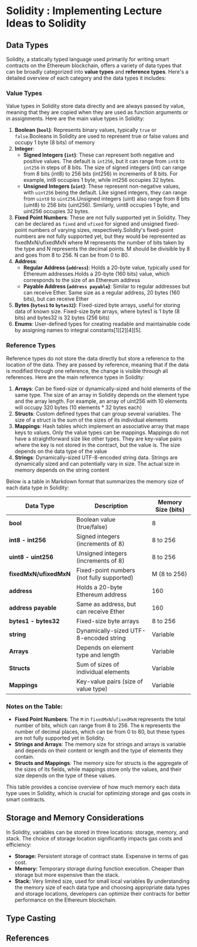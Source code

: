 # Solidity : Implementing Lecture Ideas to Solidity

## Data Types

Solidity, a statically typed language used primarily for writing smart contracts on the Ethereum blockchain, offers a variety of data types that can be broadly categorized into **value types** and **reference types**. Here's a detailed overview of each category and the data types it includes:

### Value Types
Value types in Solidity store data directly and are always passed by value, meaning that they are copied when they are used as function arguments or in assignments. Here are the main value types in Solidity:

1. **Boolean (`bool`)**: Represents binary values, typically `true` or `false`.Booleans in Solidity are used to represent true or false values and occupy 1 byte (8 bits) of memory
2. **Integer**:
   - **Signed Integers (`int`)**: These can represent both negative and positive values. The default is `int256`, but it can range from `int8` to `int256` in steps of 8 bits. The size of signed integers (int) can range from 8 bits (int8) to 256 bits (int256) in increments of 8 bits. For example, int8 occupies 1 byte, while int256 occupies 32 bytes.
   - **Unsigned Integers (`uint`)**: These represent non-negative values, with `uint256` being the default. Like signed integers, they can range from `uint8` to `uint256`.Unsigned integers (uint) also range from 8 bits (uint8) to 256 bits (uint256). Similarly, uint8 occupies 1 byte, and uint256 occupies 32 bytes.
3. **Fixed Point Numbers**: These are not fully supported yet in Solidity. They can be declared as `fixed` and `ufixed` for signed and unsigned fixed-point numbers of varying sizes, respectively.Solidity's fixed-point numbers are not fully supported yet, but they would be represented as fixedMxN/ufixedMxN where M represents the number of bits taken by the type and N represents the decimal points. M should be divisible by 8 and goes from 8 to 256. N can be from 0 to 80.
4. **Address**:
   - **Regular Address (`address`)**: Holds a 20-byte value, typically used for Ethereum addresses.Holds a 20-byte (160 bits) value, which corresponds to the size of an Ethereum address
   - **Payable Address (`address payable`)**: Similar to regular addresses but can receive Ether. Same size as a regular address, 20 bytes (160 bits), but can receive Ether
5. **Bytes (`bytes1` to `bytes32`)**: Fixed-sized byte arrays, useful for storing data of known size. Fixed-size byte arrays, where bytes1 is 1 byte (8 bits) and bytes32 is 32 bytes (256 bits)
6. **Enums**: User-defined types for creating readable and maintainable code by assigning names to integral constants[1][2][4][5].

### Reference Types
Reference types do not store the data directly but store a reference to the location of the data. They are passed by reference, meaning that if the data is modified through one reference, the change is visible through all references. Here are the main reference types in Solidity:

1. **Arrays**: Can be fixed-size or dynamically-sized and hold elements of the same type. The size of an array in Solidity depends on the element type and the array length. For example, an array of uint256 with 10 elements will occupy 320 bytes (10 elements * 32 bytes each)
2. **Structs**: Custom defined types that can group several variables. The size of a struct is the sum of the sizes of its individual elements
3. **Mappings**: Hash tables which implement an associative array that maps keys to values. Only the value types can be mappings. Mappings do not have a straightforward size like other types. They are key-value pairs where the key is not stored in the contract, but the value is. The size depends on the data type of the value
4. **Strings**: Dynamically-sized UTF-8-encoded string data. Strings are dynamically sized and can potentially vary in size. The actual size in memory depends on the string content

Below is a table in Markdown format that summarizes the memory size of each data type in Solidity:

| Data Type                | Description                           | Memory Size (bits) |
|--------------------------|---------------------------------------|--------------------|
| **bool**                 | Boolean value (true/false)            | 8                  |
| **int8 - int256**        | Signed integers (increments of 8)     | 8 to 256           |
| **uint8 - uint256**      | Unsigned integers (increments of 8)   | 8 to 256           |
| **fixedMxN/ufixedMxN**   | Fixed-point numbers (not fully supported) | M (8 to 256)    |
| **address**              | Holds a 20-byte Ethereum address      | 160                |
| **address payable**      | Same as address, but can receive Ether| 160                |
| **bytes1 - bytes32**     | Fixed-size byte arrays                | 8 to 256           |
| **string**               | Dynamically-sized UTF-8-encoded string| Variable           |
| **Arrays**               | Depends on element type and length    | Variable           |
| **Structs**              | Sum of sizes of individual elements   | Variable           |
| **Mappings**             | Key-value pairs (size of value type)  | Variable           |

### Notes on the Table:
- **Fixed Point Numbers**: The `M` in `fixedMxN`/`ufixedMxN` represents the total number of bits, which can range from 8 to 256. The `N` represents the number of decimal places, which can be from 0 to 80, but these types are not fully supported yet in Solidity.
- **Strings and Arrays**: The memory size for strings and arrays is variable and depends on their content or length and the type of elements they contain.
- **Structs and Mappings**: The memory size for structs is the aggregate of the sizes of its fields, while mappings store only the values, and their size depends on the type of these values.

This table provides a concise overview of how much memory each data type uses in Solidity, which is crucial for optimizing storage and gas costs in smart contracts.

## Storage and Memory Considerations
In Solidity, variables can be stored in three locations: storage, memory, and stack. The choice of storage location significantly impacts gas costs and efficiency:
- **Storage:** Persistent storage of contract state. Expensive in terms of gas cost.
- **Memory:** Temporary storage during function execution. Cheaper than storage but more expensive than the stack.
- **Stack:** Very limited size, used for small local variables
By understanding the memory size of each data type and choosing appropriate data types and storage locations, developers can optimize their contracts for better performance on the Ethereum blockchain.


## Type Casting




## References

